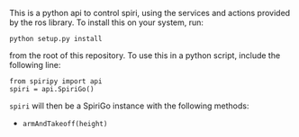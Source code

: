 This is a python api to control spiri, using the services and actions provided by the ros library.
To install this on your system, run:
```
python setup.py install
```
from the root of this repository.
To use this in a python script, include the following line:
```
from spiripy import api
spiri = api.SpiriGo()
```
`spiri` will then be a SpiriGo instance with the following methods:
+ `armAndTakeoff(height)`
